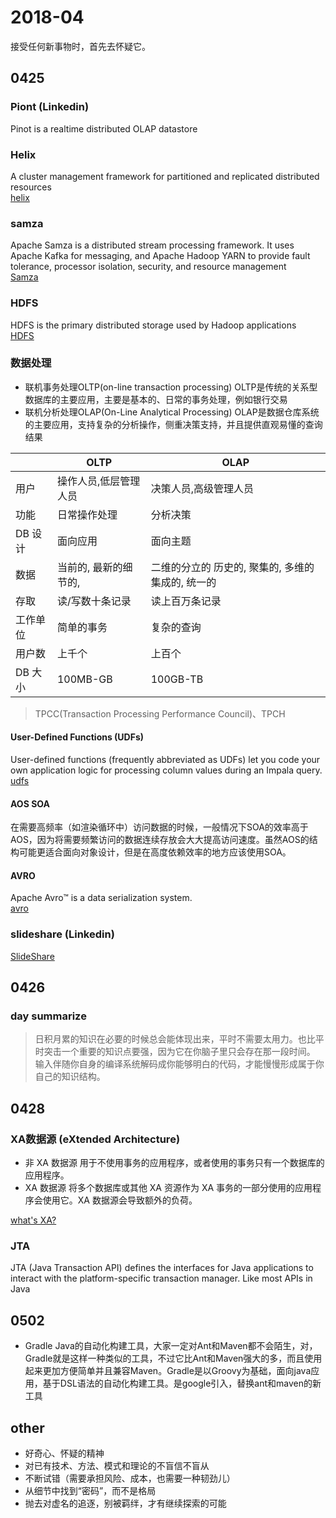 # 2018-04
接受任何新事物时，首先去怀疑它。

## 0425
### Piont (Linkedin)
Pinot is a realtime distributed OLAP datastore    

### Helix
A cluster management framework for partitioned and replicated distributed resources   
[helix](http://helix.apache.org/)

### samza
Apache Samza is a distributed stream processing framework. It uses Apache Kafka for messaging, and Apache Hadoop YARN to provide fault tolerance, processor isolation, security, and resource management    
[Samza](http://samza.apache.org/)


### HDFS   
HDFS is the primary distributed storage used by Hadoop applications    
[HDFS](https://hadoop.apache.org/docs/r1.2.1/hdfs_design.html)

###  数据处理
* 联机事务处理OLTP(on-line transaction processing)
OLTP是传统的关系型数据库的主要应用，主要是基本的、日常的事务处理，例如银行交易
* 联机分析处理OLAP(On-Line Analytical Processing)
OLAP是数据仓库系统的主要应用，支持复杂的分析操作，侧重决策支持，并且提供直观易懂的查询结果

 | |OLTP|OLAP   |
-|------|-------|
|用户        |操作人员,低层管理人员    |决策人员,高级管理人员  
|功能        |日常操作处理            |  分析决策   
|DB 设计     |面向应用                | 面向主题   
|数据        |当前的, 最新的细节的,    | 二维的分立的 历史的, 聚集的, 多维的集成的, 统一的    
|存取        |读/写数十条记录         | 读上百万条记录   
|工作单位     | 简单的事务            |复杂的查询   
|用户数       |上千个                 |  上百个   
|DB 大小     |100MB-GB               |100GB-TB    

> TPCC(Transaction Processing Performance Council)、TPCH

#### User-Defined Functions (UDFs)
User-defined functions (frequently abbreviated as UDFs) let you code your own application logic for processing column values during an Impala query.    
[udfs](https://www.cloudera.com/documentation/cdh/5-0-x/Impala/Installing-and-Using-Impala/ciiu_udf.html)

#### AOS SOA
在需要高频率（如渲染循环中）访问数据的时候，一般情况下SOA的效率高于AOS，因为将需要频繁访问的数据连续存放会大大提高访问速度。虽然AOS的结构可能更适合面向对象设计，但是在高度依赖效率的地方应该使用SOA。

#### AVRO
Apache Avro™ is a data serialization system.    
[avro](https://avro.apache.org/)



### slideshare (Linkedin)    
[SlideShare](https://www.slideshare.net)

## 0426


### day summarize
> 日积月累的知识在必要的时候总会能体现出来，平时不需要太用力。也比平时突击一个重要的知识点要强，因为它在你脑子里只会存在那一段时间。
输入伴随你自身的编译系统解码成你能够明白的代码，才能慢慢形成属于你自己的知识结构。

## 0428 
### XA数据源 (eXtended Architecture)
* 非 XA 数据源
用于不使用事务的应用程序，或者使用的事务只有一个数据库的应用程序。  
* XA 数据源
将多个数据库或其他 XA 资源作为 XA 事务的一部分使用的应用程序会使用它。XA 数据源会导致额外的负荷。     

[what's XA?](https://www.atomikos.com/Documentation/WhatIsXa)

###  JTA
JTA (Java Transaction API) defines the interfaces for Java applications to interact with the platform-specific transaction manager. Like most APIs in Java
 
## 0502 
* Gradle
 Java的自动化构建工具，大家一定对Ant和Maven都不会陌生，对，Gradle就是这样一种类似的工具，不过它比Ant和Maven强大的多，而且使用起来更加方便简单并且兼容Maven。Gradle是以Groovy为基础，面向java应用，基于DSL语法的自动化构建工具。是google引入，替换ant和maven的新工具

## other
* 好奇心、怀疑的精神
* 对已有技术、方法、模式和理论的不盲信不盲从
* 不断试错（需要承担风险、成本，也需要一种韧劲儿）
* 从细节中找到“密码”，而不是格局
* 抛去对虚名的追逐，别被羁绊，才有继续探索的可能

